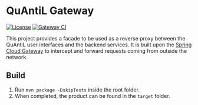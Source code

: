 # QuAntiL Gateway

[![License](https://img.shields.io/badge/License-Apache%202.0-blue.svg)](https://opensource.org/licenses/Apache-2.0)
[![Gateway CI](https://github.com/UST-QuAntiL/Gateway/actions/workflows/build.yml/badge.svg?branch=main)](https://github.com/UST-QuAntiL/Gateway/actions/workflows/build.yml)

This project provides a facade to be used as a reverse proxy between the QuAntiL user interfaces and the backend services.
It is built upon the [Spring Cloud Gateway](https://spring.io/projects/spring-cloud-gateway) to intercept and forward requests coming from outside the network. 

## Build

1. Run `mvn package -DskipTests` inside the root folder.
2. When completed, the product can be found in the `target` folder.
